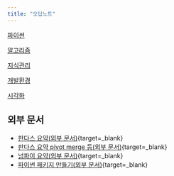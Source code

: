 ```yaml
---
title: "오답노트"
---
```


[파이썬](review/python.md)

[알고리즘](review/algorithm.md)

[지식관리](review/pkm.md)

[개발환경](review/de.md)

[시각화](review/eda.md)

## 외부 문서

- [판다스 요약(외부 문서)](https://velog.io/@ssu_hyun/Python-Basics-for-AI-Pandas-I#dataframe-operations){target=_blank}
- [판다스 요약 pivot merge 등(외부 문서)](https://velog.io/@ssu_hyun/Python-Basics-for-AI-Pandas-II){target=_blank}
- [넘파이 요약(외부 문서)](https://velog.io/@ssu_hyun/Python-Basics-for-AI-Numpy){target=_blank}
- [파이썬 패키지 만들기(외부 문서)](https://velog.io/@ssu_hyun/Module-and-Project#%ED%8C%A8%ED%82%A4%EC%A7%80package){target=_blank}